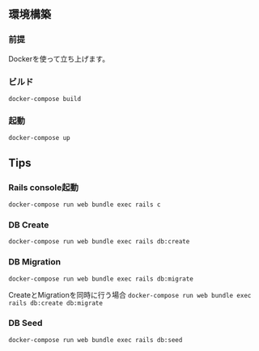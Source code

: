 ## 環境構築

### 前提
Dockerを使って立ち上げます。

### ビルド
`docker-compose build`

### 起動
`docker-compose up`

## Tips

### Rails console起動
`docker-compose run web bundle exec rails c`

### DB Create
`docker-compose run web bundle exec rails db:create`

### DB Migration
`docker-compose run web bundle exec rails db:migrate`

CreateとMigrationを同時に行う場合
`docker-compose run web bundle exec rails db:create db:migrate`

### DB Seed
`docker-compose run web bundle exec rails db:seed`